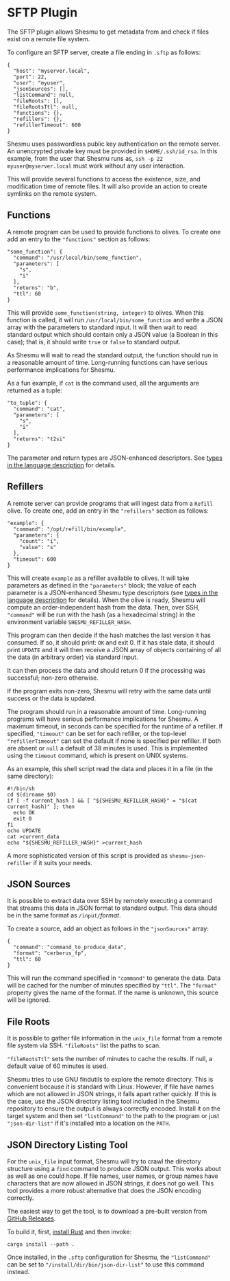 # SFTP Plugin
The SFTP plugin allows Shesmu to get metadata from and check if files exist on 
a remote file system.

To configure an SFTP server, create a file ending in `.sftp` as follows:

    {
      "host": "myserver.local",
      "port": 22,
      "user": "myuser",
      "jsonSources": [],
      "listCommand": null,
      "fileRoots": [],
      "fileRootsTtl": null,
      "functions": {},
      "refillers": {},
      "refillerTimeout": 600
    }

Shesmu uses passwordless public key authentication on the remote server. An
unencrypted private key must be provided in `$HOME/.ssh/id_rsa`. In this
example, from the user that Shesmu runs as, `ssh -p 22 myuser@myserver.local`
must work without any user interaction.

This will provide several functions to access the existence, size, and
modification time of remote files. It will also provide an action to create
symlinks on the remote system.

## Functions
A remote program can be used to provide functions to olives. To create one add
an entry to the `"functions"` section as follows:

    "some_function": {
      "command": "/usr/local/bin/some_function",
      "parameters": [
        "s",
        "i"
      ],
      "returns": "b",
      "ttl": 60
    }

This will provide `some_function(string, integer)` to olives. When this
function is called, it will run `/usr/local/bin/some_function` and write a JSON
array with the parameters to standard input. It will then wait to read standard
output which should contain only a JSON value (a Boolean in this case); that
is, it should write `true` or `false` to standard output.

As Shesmu will wait to read the standard output, the function should run in a
reasonable amount of time. Long-running functions can have serious performance 
implications for Shesmu.

As a fun example, if `cat` is the command used, all the arguments are returned
as a tuple:

    "to_tuple": {
      "command": "cat",
      "parameters": [
        "s",
        "i"
      ],
      "returns": "t2si"
    }

The parameter and return types are JSON-enhanced descriptors. See [types
in the language description](language.md#types) for details.

## Refillers
A remote server can provide programs that will ingest data from a `Refill`
olive. To create one, add an entry in the `"refillers"` section as follows:

    "example": {
      "command": "/opt/refill/bin/example",
      "parameters": {
        "count": "i",
        "value": "s"
      },
      "timeout": 600
    }

This will create `example` as a refiller available to olives. It will take
parameters as defined in the `"parameters"` block; the value of each parameter
is a JSON-enhanced Shesmu type descriptors (see [types in the language
description](language.md#types) for details).  When the olive is ready,
Shesmu will compute an order-independent hash from the data. Then, over SSH,
`"command"` will be run with the hash (as a hexadecimal string) in the
environment variable `SHESMU_REFILLER_HASH`.

This program can then decide if the hash matches the last version it has
consumed. If so, it should print: `OK` and exit 0. If it has stale data, it
should print `UPDATE` and it will then receive a JSON array of objects
containing of all the data (in arbitrary order) via standard input.

It can then process the data and should return 0 if the processing was
successful; non-zero otherwise.

If the program exits non-zero, Shesmu will retry with the same data until
success or the data is updated.

The program should run in a reasonable amount of time. Long-running programs
will have serious performance implications for Shesmu. A maximum timeout, in
seconds can be specified for the runtime of a refiller. If specified,
`"timeout"` can be set for each refiller, or the top-level `"refillerTimeout"`
can set the default if none is specified per refiller. If both are absent or
`null` a default of 38 minutes is used. This is implemented using the `timeout`
command, which is present on UNIX systems.

As an example, this shell script read the data and places it in a file (in the
same directory):


    #!/bin/sh
    cd $(dirname $0)
    if [ -f current_hash ] && [ "${SHESMU_REFILLER_HASH}" = "$(cat current_hash)" ]; then
      echo OK
      exit 0
    fi
    echo UPDATE
    cat >current_data
    echo "${SHESMU_REFILLER_HASH}" >current_hash

A more sophisticated version of this script is provided as
`shesmu-json-refiller` if it suits your needs.

## JSON Sources
It is possible to extract data over SSH by remotely executing a command that
streams this data in JSON format to standard output. This data should be in the
same format as `/input/`_format_.

To create a source, add an object as follows in the `"jsonSources"` array:

    {
      "command": "command_to_produce_data",
      "format": "cerberus_fp",
      "ttl": 60
    }

This will run the command specified in `"command"` to generate the data. Data
will be cached for the number of minutes specified by `"ttl"`. The `"format"`
property gives the name of the format. If the name is unknown, this source will
be ignored.

## File Roots
It is possible to gather file information in the `unix_file` format from a
remote file system via SSH. `"fileRoots"` list the paths to scan.

`"fileRootsTtl"` sets the number of minutes to cache the results. If null, a
default value of 60 minutes is used.

Shesmu tries to use GNU findutils to explore the remote directory. This is
convenient because it is standard with Linux. However, if file have names which
are not allowed in JSON strings, it falls apart rather quickly. If this is the
case, use the JSON directory listing tool included in the Shesmu repository to
ensure the output is always correctly encoded. Install it on the target system
and then set `"listCommand"` to the path to the program or just
`"json-dir-list"` if it's installed into a location on the `PATH`.

## JSON Directory Listing Tool
For the `unix_file` input format, Shesmu will try to crawl the directory
structure using a `find` command to produce JSON output. This works about as
well as one could hope. If file names, user names, or group names have
characters that are now allowed in JSON strings, it does not go well. This tool
provides a more robust alternative that does the JSON encoding correctly.

The easiest way to get the tool, is to download a pre-built version from
[GitHub Releases](https://github.com/oicr-gsi/shesmu/releases/latest).

To build it, first, [install Rust](https://www.rust-lang.org/tools/install) and
then invoke:

    cargo install --path .

Once installed, in the `.sftp` configuration for Shesmu, the `"listCommand"`
can be set to `"/install/dir/bin/json-dir-list"` to use this command instead.
